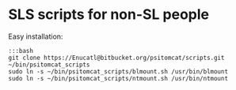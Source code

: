 # SLS scripts for non-SL people

Easy installation:

    :::bash
    git clone https://Enucatl@bitbucket.org/psitomcat/scripts.git ~/bin/psitomcat_scripts
    sudo ln -s ~/bin/psitomcat_scripts/blmount.sh /usr/bin/blmount
    sudo ln -s ~/bin/psitomcat_scripts/ntmount.sh /usr/bin/ntmount
